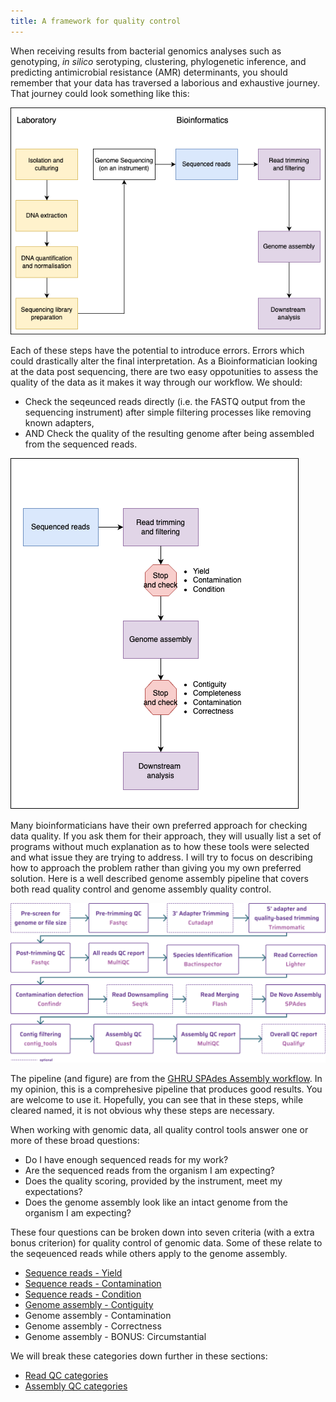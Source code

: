 ```yaml
---
title: A framework for quality control
---
```


When receiving results from bacterial genomics analyses such as genotyping, *in silico* serotyping, clustering, phylogenetic inference, and predicting antimicrobial resistance (AMR) determinants, you should remember that your data has traversed a laborious and exhaustive journey. That journey could look something like this:

![Basic workflow](img/basic-workflow.png)

Each of these steps have the potential to introduce errors. Errors which could drastically alter the final interpretation. As a Bioinformatician looking at the data post sequencing, there are two easy oppotunities to assess the quality of the data as it makes it way through our workflow. We should:

* Check the seqeunced reads directly (i.e. the FASTQ output from the sequencing instrument) after simple filtering processes like removing known adapters, 
* AND Check the quality of the resulting genome after being assembled from the sequenced reads. 

![QC oppotunities](img/qc-workflow.png)

Many bioinformaticians have their own preferred approach for checking data quality. If you ask them for their approach, they will usually list a set of programs without much explanation as to how these tools were selected and what issue they are trying to address. I will try to focus on describing how to approach the problem rather than giving you my own preferred solution. Here is a well described genome assembly pipeline that covers both read quality control and genome assembly quality control. 

![alt text](img/image.png)

The pipeline (and figure) are from the [GHRU SPAdes Assembly workflow](https://gitlab.com/cgps/ghru/pipelines/dsl2/pipelines/assembly). In my opinion, this is a comprehesive pipeline that produces good results. You are welcome to use it. Hopefully, you can see that in these steps, while cleared named, it is not obvious why these steps are necessary. 

When working with genomic data, all quality control tools answer one or more of these broad questions: 

* Do I have enough sequenced reads for my work?
* Are the sequenced reads from the organism I am expecting? 
* Does the quality scoring, provided by the instrument, meet my expectations?
* Does the genome assembly look like an intact genome from the organism I am expecting?

These four questions can be broken down into seven criteria (with a extra bonus criterion) for quality control of genomic data. Some of these relate to the seqeuenced reads while others apply to the genome assembly. 

* [Sequence reads - Yield](/quality-control/05-read-qc/#yield-sequence-reads)
* [Sequence reads - Contamination](/quality-control/05-read-qc/#contamination-sequence-reads)
* [Sequence reads - Condition](/quality-control/05-read-qc/#condition-sequence-reads)
* [Genome assembly - Contiguity](/quality-control/40-assembly-qc/#contiguity-genome-assembly)
* Genome assembly - Contamination
* Genome assembly - Correctness
* Genome assembly - BONUS: Circumstantial

We will break these categories down further in these sections:

* [Read QC categories](05-read-qc.md)
* [Assembly QC categories](40-assembly-qc.md)